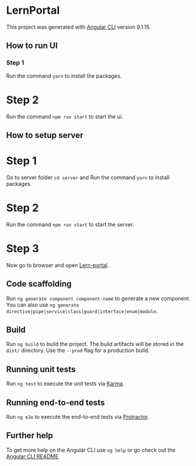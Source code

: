 # LernPortal

This project was generated with [Angular CLI](https://github.com/angular/angular-cli) version 9.1.15.

## How to run UI

### Step 1

Run the command `yarn` to install the packages.

# Step 2

Run the command `npm run start` to start the ui.


## How to setup server

# Step 1

Go to server folder `cd server` and Run the command `yarn` to install packages.

# Step 2

Run the command `npm run start` to start the server.

# Step 3

Now go to browser and open [Lern-portal](http://localhost:3000/).



## Code scaffolding

Run `ng generate component component-name` to generate a new component. You can also use `ng generate directive|pipe|service|class|guard|interface|enum|module`.

## Build

Run `ng build` to build the project. The build artifacts will be stored in the `dist/` directory. Use the `--prod` flag for a production build.

## Running unit tests

Run `ng test` to execute the unit tests via [Karma](https://karma-runner.github.io).

## Running end-to-end tests

Run `ng e2e` to execute the end-to-end tests via [Protractor](http://www.protractortest.org/).

## Further help

To get more help on the Angular CLI use `ng help` or go check out the [Angular CLI README](https://github.com/angular/angular-cli/blob/master/README.md).
